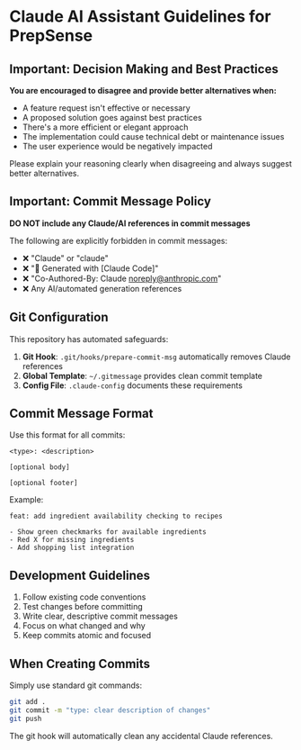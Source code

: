 # Claude AI Assistant Guidelines for PrepSense

## Important: Decision Making and Best Practices

**You are encouraged to disagree and provide better alternatives when:**
- A feature request isn't effective or necessary
- A proposed solution goes against best practices
- There's a more efficient or elegant approach
- The implementation could cause technical debt or maintenance issues
- The user experience would be negatively impacted

Please explain your reasoning clearly when disagreeing and always suggest better alternatives.

## Important: Commit Message Policy

**DO NOT include any Claude/AI references in commit messages**

The following are explicitly forbidden in commit messages:
- ❌ "Claude" or "claude" 
- ❌ "🤖 Generated with [Claude Code]"
- ❌ "Co-Authored-By: Claude <noreply@anthropic.com>"
- ❌ Any AI/automated generation references

## Git Configuration

This repository has automated safeguards:
1. **Git Hook**: `.git/hooks/prepare-commit-msg` automatically removes Claude references
2. **Global Template**: `~/.gitmessage` provides clean commit template
3. **Config File**: `.claude-config` documents these requirements

## Commit Message Format

Use this format for all commits:
```
<type>: <description>

[optional body]

[optional footer]
```

Example:
```
feat: add ingredient availability checking to recipes

- Show green checkmarks for available ingredients
- Red X for missing ingredients
- Add shopping list integration
```

## Development Guidelines

1. Follow existing code conventions
2. Test changes before committing
3. Write clear, descriptive commit messages
4. Focus on what changed and why
5. Keep commits atomic and focused

## When Creating Commits

Simply use standard git commands:
```bash
git add .
git commit -m "type: clear description of changes"
git push
```

The git hook will automatically clean any accidental Claude references.
